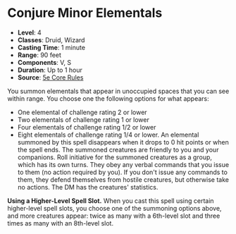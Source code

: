 # Conjure Minor Elementals

- **Level**: 4
- **Classes**: Druid, Wizard
- **Casting Time**: 1 minute
- **Range**: 90 feet
- **Components**: V, S
- **Duration**: Up to 1 hour
- **Source**: [5e Core Rules](http://dnd.wizards.com/articles/features/systems-reference-document-srd)

You summon elementals that appear in unoccupied spaces that you can see within range. You choose one the following options for what appears: 
- One elemental of challenge rating 2 or lower 
- Two elementals of challenge rating 1 or lower 
- Four elementals of challenge rating 1/2 or lower 
- Eight elementals of challenge rating 1/4 or lower. An elemental summoned by this spell disappears when it drops to 0 hit points or when the spell ends. The summoned creatures are friendly to you and your companions. Roll initiative for the summoned creatures as a group, which has its own turns. They obey any verbal commands that you issue to them (no action required by you). If you don't issue any commands to them, they defend themselves from hostile creatures, but otherwise take no actions. The DM has the creatures' statistics.

**Using a Higher-Level Spell Slot.** When you cast this spell using certain higher-level spell slots, you choose one of the summoning options above, and more creatures appear: twice as many with a 6th-level slot and three times as many with an 8th-level slot.

